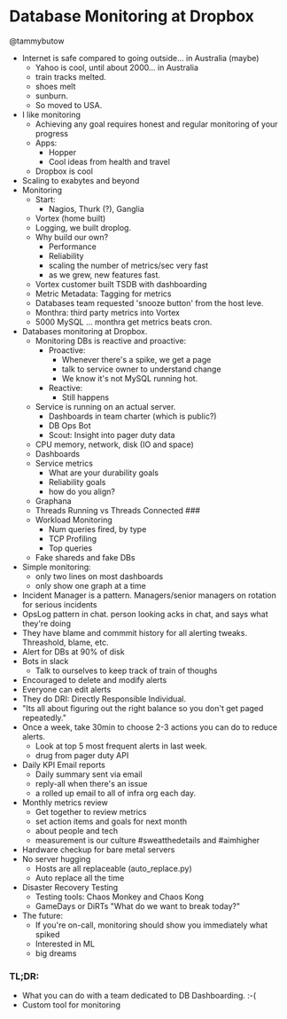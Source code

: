 # Database Monitoring at Dropbox

@tammybutow

* Internet is safe compared to going outside... in Australia (maybe)
    * Yahoo is cool, until about 2000... in Australia
    * train tracks melted.
    * shoes melt
    * sunburn.
    * So moved to USA.
* I like monitoring
    * Achieving any goal requires honest and regular monitoring of your progress
    * Apps:
        * Hopper
        * Cool ideas from health and travel
    * Dropbox is cool
* Scaling to exabytes and beyond
* Monitoring
    * Start:
        * Nagios, Thurk (?), Ganglia
    * Vortex (home built)
    * Logging, we built droplog.
    * Why build our own?
        * Performance
        * Reliability
        * scaling the number of metrics/sec very fast
        * as we grew, new features fast.
    * Vortex customer built TSDB with dashboarding
    * Metric Metadata: Tagging for metrics
    * Databases team requested 'snooze button' from the host leve.
    * Monthra: third party metrics into Vortex
    * 5000 MySQL ... monthra get metrics beats cron.
* Databases monitoring at Dropbox.  
    * Monitoring DBs is reactive and proactive:
        * Proactive:
            * Whenever there's a spike, we get a page
            * talk to service owner to understand change
            * We know it's not MySQL running hot.
        * Reactive:
            * Still happens
    * Service is running on an actual server.
        * Dashboards in team charter (which is public?)
        * DB Ops Bot
        * Scout: Insight into pager duty data
    * CPU memory, network, disk (IO and space)
    * Dashboards
    * Service metrics
        * What are your durability goals
        * Reliability goals
        * how do you align?
    * Graphana
    * Threads Running vs Threads Connected ###
    * Workload Monitoring
        * Num queries fired, by type
        * TCP Profiling
        * Top queries
    * Fake shareds and fake DBs
* Simple monitoring:
    * only two lines on most dashboards
    * only show one graph at a time
* Incident Manager is a pattern.  Managers/senior managers on rotation
  for serious incidents
* OpsLog pattern in chat.  person looking acks in chat, and says what
  they're doing
* They have blame and commmit history for all alerting tweaks.  Threashold,
  blame, etc.
* Alert for DBs at 90% of disk
* Bots in slack
    * Talk to ourselves to keep track of train of thoughs
* Encouraged to delete and modify alerts
* Everyone can edit alerts
* They do DRI: Directly Responsible Individual.
* "Its all about figuring out the right balance so you don't get paged
  repeatedly."
* Once a week, take 30min to choose 2-3 actions you can do to reduce alerts.
    * Look at top 5 most frequent alerts in last week.
    * drug from pager duty API
* Daily KPI Email reports
    * Daily summary sent via email
    * reply-all when there's an issue
    * a rolled up email to all of infra org each day.
* Monthly metrics review
    * Get together to review metrics
    * set action items and goals for next month
    * about people and tech
    * measurement is our culture #sweatthedetails and #aimhigher
* Hardware checkup for bare metal servers
* No server hugging
    * Hosts are all replaceable (auto_replace.py)
    * Auto replace all the time
* Disaster Recovery Testing
    * Testing tools: Chaos Monkey and Chaos Kong
    * GameDays or DiRTs "What do we want to break today?"
* The future:
    * If you're on-call, monitoring should show you immediately what spiked
    * Interested in ML
    * big dreams

### TL;DR:
* What you can do with a team dedicated to DB Dashboarding. :-(
* Custom tool for monitoring
